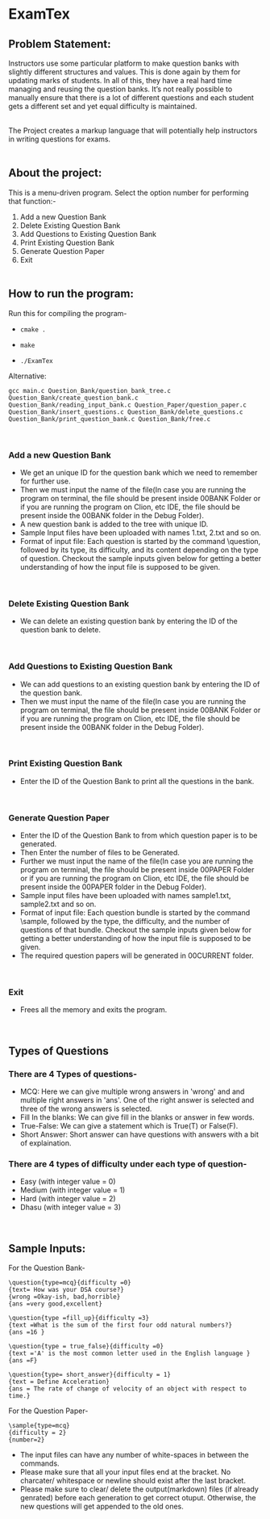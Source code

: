 # ExamTex

## Problem Statement:
Instructors use some particular platform to make question banks with slightly different structures and values. This is done again by them for updating marks of students. In all of this, they have a real hard time managing and reusing the question banks. It’s not really possible to manually ensure that there is a lot of different questions and each student gets a different set and yet equal difficulty is maintained. <br> <br>

The Project creates a markup language that will potentially help instructors in writing questions for exams.<br> <br>

## About the project:
This is a menu-driven program. Select the option number for performing that function:-

1. Add a new Question Bank 
1. Delete Existing Question Bank
3. Add Questions to Existing Question Bank
4. Print Existing Question Bank
5. Generate Question Paper
6. Exit
<br><br>

## How to run the program:
Run this for compiling the program-

*   ```
    cmake .
    ```
*   ```
    make
    ```
*   ```
    ./ExamTex
    ```
    
Alternative:

```
gcc main.c Question_Bank/question_bank_tree.c Question_Bank/create_question_bank.c Question_Bank/reading_input_bank.c Question_Paper/question_paper.c Question_Bank/insert_questions.c Question_Bank/delete_questions.c Question_Bank/print_question_bank.c Question_Bank/free.c
```


<br>

### Add a new Question Bank
* We get an unique ID for the question bank which we need to remember for further use.
* Then we must input the name of the file(In case you are running the program on terminal, the file should be present inside 00BANK Folder or if you are running the program on Clion, etc IDE, the file should be present inside the 00BANK folder in the Debug Folder).
* A new question bank is added to the tree with unique ID.
* Sample Input files have been uploaded with names 1.txt, 2.txt and so on.
* Format of input file: Each question is started by the command \question, followed by its type, its difficulty, and its content depending on the type of question. Checkout the sample inputs given below for getting a better understanding of how the input file is supposed to be given.

<br>

### Delete Existing Question Bank
* We can delete an existing question bank by entering the ID of the question bank to delete.

<br>

### Add Questions to Existing Question Bank
* We can add questions to an existing question bank by entering the ID of the question bank.
* Then we must input the name of the file(In case you are running the program on terminal, the file should be present inside 00BANK Folder or if you are running the program on Clion, etc IDE, the file should be present inside the 00BANK folder in the Debug Folder).

<br>

### Print Existing Question Bank
* Enter the ID of the Question Bank to print all the questions in the bank.

<br>

### Generate Question Paper
* Enter the ID of the Question Bank to from which question paper is to be generated.
* Then Enter the number of files to be Generated.
* Further we must input the name of the file(In case you are running the program on terminal, the file should be present inside 00PAPER Folder or if you are running the program on Clion, etc IDE, the file should be present inside the 00PAPER folder in the Debug Folder).
* Sample input files have been uploaded with names sample1.txt, sample2.txt and so on. 
* Format of input file: Each question bundle is started by the command \sample, followed by the type, the difficulty, and the number of questions of that bundle. Checkout the sample inputs given below for getting a better understanding of how the input file is supposed to be given.
* The required question papers will be generated in 00CURRENT folder.

<br>

### Exit
* Frees all the memory and exits the program.

<br>

## Types of Questions

### There are 4 Types of questions-
* MCQ: Here we can give multiple wrong answers in 'wrong' and and multiple right answers in 'ans'. One of the right answer is selected and three of the wrong answers is selected.
* Fill In the blanks: We can give fill in the blanks or answer in few words.
* True-False: We can give a statement which is True(T) or False(F).
* Short Answer: Short answer can have questions with answers with a bit of explaination.

### There are 4 types of difficulty under each type of question-
* Easy   (with integer value = 0)
* Medium (with integer value = 1)
* Hard   (with integer value = 2)
* Dhasu  (with integer value = 3)

<br>

## Sample Inputs:
For the Question Bank-
```
\question{type=mcq}{difficulty =0}
{text= How was your DSA course?}
{wrong =Okay-ish, bad,horrible}
{ans =very good,excellent}

\question{type =fill_up}{difficulty =3}
{text =What is the sum of the first four odd natural numbers?}
{ans =16 }

\question{type = true_false}{difficulty =0}
{text ='A' is the most common letter used in the English language }
{ans =F}

\question{type= short_answer}{difficulty = 1}
{text = Define Acceleration}
{ans = The rate of change of velocity of an object with respect to time.}
```
For the Question Paper-
```
\sample{type=mcq}
{difficulty = 2}
{number=2}
```
* The input files can have any number of white-spaces in between the commands.
* Please make sure that all your input files end at the bracket. No charcater/ whitespace or newline should exist after the last bracket.
* Please make sure to clear/ delete the output(markdown) files (if already genrated) before each generation to get correct otuput. Otherwise, the new questions will get appended to the old ones.
<br>
